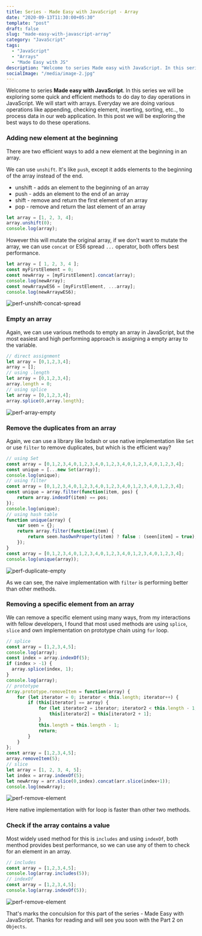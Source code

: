 ```yaml
---
title: Series - Made Easy with JavaScript - Array 
date: "2020-09-13T11:30:00+05:30"
template: "post"
draft: false
slug: "made-easy-with-javascript-array"
category: "JavaScript"
tags:
  - "JavaScript"
  - "Arrays"
  - "Made Easy with JS"
description: "Welcome to series Made easy with JavaScript. In this series we will be exploring some quick and efficient methods to do day to day operations in JavaScript. We will start with arrays. Everyday we are doing various operations like  appending, checking element, inserting, sorting, etc.., to process data in our web application. In this post we will be exploring the best ways to do these operations."
socialImage: "/media/image-2.jpg"
---
```

Welcome to series **Made easy with JavaScript**. In this series we will be exploring some quick and efficient methods to do day to day operations in JavaScript. We will start with arrays. Everyday we are doing various operations like  appending, checking element, inserting, sorting, etc.., to process data in our web application. In this post we will be exploring the best ways to do these operations.


### Adding new element at the beginning

There are two efficient ways to add a new element at the beginning in an array.

We can use ```unshift```. It's like ```push```, except it adds elements to the beginning of the array instead of the end.

* unshift - adds an element to the beginning of an array
* push - adds an element to the end of an array
* shift - remove and return the first element of an array
* pop - remove and return the last element of an array

```js
let array = [1, 2, 3, 4];
array.unshift(0);
console.log(array);
```

However this will mutate the original array, if we don't want to mutate the array, we can use ```concat``` or ES6 spread ```...``` operator, both offers best performance.

```js
let array = [ 1, 2, 3, 4 ];
const myFirstElement = 0;
const newArray = [myFirstElement].concat(array);
console.log(newArray);
const newArraywES6 = [myFirstElement, ...array];
console.log(newArraywES6);
```
![perf-unshift-concat-spread](https://res.cloudinary.com/practice-cdn/image/upload/v1600421968/blog/2020/09/unshif-concat-spread_hvlvuv.png)


### Empty an array 

Again, we can use various methods to empty an array in JavaScript, but the most easiest and high performing approach is assigning a empty array to the variable.

```js
// direct assignment
let array = [0,1,2,3,4];
array = [];
// using .length
let array = [0,1,2,3,4];
array.length = 0;
// using splice
let array = [0,1,2,3,4];
array.splice(0,array.length);
```
![perf-array-empty](https://res.cloudinary.com/practice-cdn/image/upload/v1600422461/blog/2020/09/assignment-length-splice_zxz6dp.png)

### Remove the duplicates from an array

Again, we can use a library like lodash or use native implementation like ```Set``` or use ```filter``` to remove duplicates, but which is the efficient way?

```js
// using Set
const array = [0,1,2,3,4,0,1,2,3,4,0,1,2,3,4,0,1,2,3,4,0,1,2,3,4];
const unique = [...new Set(array)];
console.log(unique);
// using filter
const array = [0,1,2,3,4,0,1,2,3,4,0,1,2,3,4,0,1,2,3,4,0,1,2,3,4];
const unique = array.filter(function(item, pos) {
    return array.indexOf(item) == pos;
});
console.log(unique);
// using hash table
function unique(array) {
    var seen = {};
    return array.filter(function(item) {
        return seen.hasOwnProperty(item) ? false : (seen[item] = true);
    });
}
const array = [0,1,2,3,4,0,1,2,3,4,0,1,2,3,4,0,1,2,3,4,0,1,2,3,4];
console.log(unique(array));
```
![perf-duplicate-empty](https://res.cloudinary.com/practice-cdn/image/upload/v1600423138/blog/2020/09/duplicate-elements_yi3zaq.png)

As we can see, the naive implementation with ```filter``` is performing better than other methods.

### Removing a specific element from an array

We can remove a specific element using many ways, from my interactions with fellow developers, I found that most used methods are using ```splice```, ```slice``` and own implementation on prototype chain using ```for``` loop.

```js
// splice
const array = [1,2,3,4,5];
console.log(array);
const index = array.indexOf(5);
if (index > -1) {
  array.splice(index, 1);
}
console.log(array); 
// prototype 
Array.prototype.removeItem = function(array) {
    for (let iterator = 0; iterator < this.length; iterator++) {
        if (this[iterator] == array) {
            for (let iterator2 = iterator; iterator2 < this.length - 1; iterator2++) {
                this[iterator2] = this[iterator2 + 1];
            }
            this.length = this.length - 1;
            return;
        }
    }
};
const array = [1,2,3,4,5];
array.removeItem(5);
// slice
let array = [1, 2, 3, 4, 5];
let index = array.indexOf(5);
let newArray = arr.slice(0,index).concat(arr.slice(index+1));
console.log(newArray);
```
![perf-remove-element](https://res.cloudinary.com/practice-cdn/image/upload/v1600425656/blog/2020/09/remove-element_rm4xgb.png)

Here native implementation with for loop is faster than other two methods.

### Check if the array contains a value

Most widely used method for this is ```includes```  and using ```indexOf```, both menthod provides best performance, so we can use any of them to check for an element in an array.

```js
// includes
const array = [1,2,3,4,5];
console.log(array.includes(5));
// indexOf
const array = [1,2,3,4,5];
console.log(array.indexOf(5));
```

![perf-remove-element](https://res.cloudinary.com/practice-cdn/image/upload/v1600426212/blog/2020/09/find-element_x3jjdg.png)

That's marks the conculsion for this part of the series - Made Easy with JavaScript. Thanks for reading and will see you soon with the Part 2 on ```Objects```.